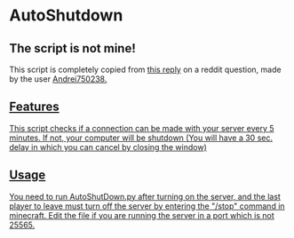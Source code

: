 # AutoShutdown
## The script is not mine!
  This script is completely copied from <a href="https://www.reddit.com/r/admincraft/comments/gp8r2k/comment/frs1rg4/?utm_source=share&utm_medium=web2x&context=3/">this reply</a> on a reddit question, made by the user <a href="https://www.reddit.com/user/Andrei750238/"> Andrei750238.
## Features
  This script checks if a connection can be made with your server every 5 minutes. If not, your computer will be shutdown (You will have a 30 sec. delay in which you can cancel by closing the window)
## Usage
  You need to run AutoShutDown.py after turning on the server, and the last player to leave must turn off the server by entering the "/stop" command in minecraft.
  Edit the file if you are running the server in a port which is not 25565.
